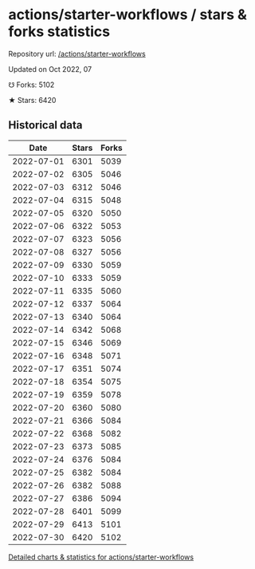 # actions/starter-workflows / stars & forks statistics

Repository url: [/actions/starter-workflows](https://github.com/actions/starter-workflows)

Updated on Oct 2022, 07

☋ Forks: 5102

★ Stars: 6420

## Historical data
| Date | Stars | Forks |
|------|-------|-------|
| 2022-07-01 | 6301 | 5039 | 
| 2022-07-02 | 6305 | 5046 | 
| 2022-07-03 | 6312 | 5046 | 
| 2022-07-04 | 6315 | 5048 | 
| 2022-07-05 | 6320 | 5050 | 
| 2022-07-06 | 6322 | 5053 | 
| 2022-07-07 | 6323 | 5056 | 
| 2022-07-08 | 6327 | 5056 | 
| 2022-07-09 | 6330 | 5059 | 
| 2022-07-10 | 6333 | 5059 | 
| 2022-07-11 | 6335 | 5060 | 
| 2022-07-12 | 6337 | 5064 | 
| 2022-07-13 | 6340 | 5064 | 
| 2022-07-14 | 6342 | 5068 | 
| 2022-07-15 | 6346 | 5069 | 
| 2022-07-16 | 6348 | 5071 | 
| 2022-07-17 | 6351 | 5074 | 
| 2022-07-18 | 6354 | 5075 | 
| 2022-07-19 | 6359 | 5078 | 
| 2022-07-20 | 6360 | 5080 | 
| 2022-07-21 | 6366 | 5084 | 
| 2022-07-22 | 6368 | 5082 | 
| 2022-07-23 | 6373 | 5085 | 
| 2022-07-24 | 6376 | 5084 | 
| 2022-07-25 | 6382 | 5084 | 
| 2022-07-26 | 6382 | 5088 | 
| 2022-07-27 | 6386 | 5094 | 
| 2022-07-28 | 6401 | 5099 | 
| 2022-07-29 | 6413 | 5101 | 
| 2022-07-30 | 6420 | 5102 | 


[Detailed charts & statistics for actions/starter-workflows](https://reviewgithub.com/rep/actions/starter-workflows)
